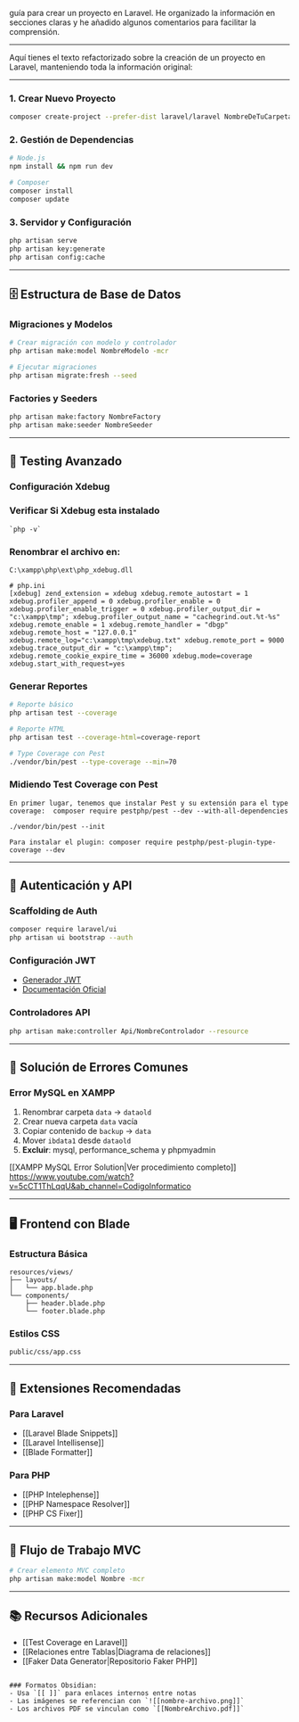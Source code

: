  guía para crear un proyecto en Laravel. He organizado la información en secciones claras y he añadido algunos comentarios para facilitar la comprensión.

---

Aquí tienes el texto refactorizado sobre la creación de un proyecto en Laravel, manteniendo toda la información original:

---



### 1. Crear Nuevo Proyecto
```bash
composer create-project --prefer-dist laravel/laravel NombreDeTuCarpeta
```

### 2. Gestión de Dependencias
```bash
# Node.js
npm install && npm run dev

# Composer
composer install
composer update
```

### 3. Servidor y Configuración
```bash
php artisan serve
php artisan key:generate
php artisan config:cache
```

---

## 🗄 Estructura de Base de Datos

### Migraciones y Modelos
```bash
# Crear migración con modelo y controlador
php artisan make:model NombreModelo -mcr

# Ejecutar migraciones
php artisan migrate:fresh --seed
```

### Factories y Seeders
```bash
php artisan make:factory NombreFactory
php artisan make:seeder NombreSeeder
```

---

## 🧪 Testing Avanzado

### Configuración Xdebug

### Verificar Si Xdebug esta instalado

```
`php -v`
```


### Renombrar el archivo en:

```
C:\xampp\php\ext\php_xdebug.dll
```


```
# php.ini
[xdebug] zend_extension = xdebug xdebug.remote_autostart = 1 xdebug.profiler_append = 0 xdebug.profiler_enable = 0 xdebug.profiler_enable_trigger = 0 xdebug.profiler_output_dir = "c:\xampp\tmp"; xdebug.profiler_output_name = "cachegrind.out.%t-%s" xdebug.remote_enable = 1 xdebug.remote_handler = "dbgp" xdebug.remote_host = "127.0.0.1" xdebug.remote_log="c:\xampp\tmp\xdebug.txt" xdebug.remote_port = 9000 xdebug.trace_output_dir = "c:\xampp\tmp"; xdebug.remote_cookie_expire_time = 36000 xdebug.mode=coverage xdebug.start_with_request=yes

```

### Generar Reportes
```bash
# Reporte básico
php artisan test --coverage

# Reporte HTML
php artisan test --coverage-html=coverage-report

# Type Coverage con Pest
./vendor/bin/pest --type-coverage --min=70
```


### Midiendo Test Coverage con Pest 

```
En primer lugar, tenemos que instalar Pest y su extensión para el type coverage:  composer require pestphp/pest --dev --with-all-dependencies

./vendor/bin/pest --init

Para instalar el plugin: composer require pestphp/pest-plugin-type-coverage --dev
```

---

## 🔐 Autenticación y API

### Scaffolding de Auth
```bash
composer require laravel/ui
php artisan ui bootstrap --auth
```

### Configuración JWT
- [Generador JWT](https://www.javainuse.com/jwtgenerator)
- [Documentación Oficial](https://jwt.io/)

### Controladores API
```bash
php artisan make:controller Api/NombreControlador --resource
```

---

## 🚨 Solución de Errores Comunes

### Error MySQL en XAMPP
1. Renombrar carpeta `data` → `dataold`
2. Crear nueva carpeta `data` vacía
3. Copiar contenido de `backup` → `data`
4. Mover `ibdata1` desde `dataold`
5. **Excluir**: mysql, performance_schema y phpmyadmin

[[XAMPP MySQL Error Solution|Ver procedimiento completo]]  https://www.youtube.com/watch?v=5cCT1ThLqqU&ab_channel=CodigoInformatico

---

## 🖥 Frontend con Blade

### Estructura Básica
```
resources/views/
├── layouts/
│   └── app.blade.php
└── components/
    ├── header.blade.php
    └── footer.blade.php
```

### Estilos CSS
```bash
public/css/app.css
```

---

## 🔌 Extensiones Recomendadas

### Para Laravel
- [[Laravel Blade Snippets]]
- [[Laravel Intellisense]]
- [[Blade Formatter]]

### Para PHP
- [[PHP Intelephense]]
- [[PHP Namespace Resolver]]
- [[PHP CS Fixer]]

---

## 🔄 Flujo de Trabajo MVC

```bash
# Crear elemento MVC completo
php artisan make:model Nombre -mcr
```

---

## 📚 Recursos Adicionales
- [[Test Coverage en Laravel]]
- [[Relaciones entre Tablas|Diagrama de relaciones]]
- [[Faker Data Generator|Repositorio Faker PHP]]
``` 

### Formatos Obsidian:
- Usa `[[ ]]` para enlaces internos entre notas
- Las imágenes se referencian con `![[nombre-archivo.png]]`
- Los archivos PDF se vinculan como `[[NombreArchivo.pdf]]`